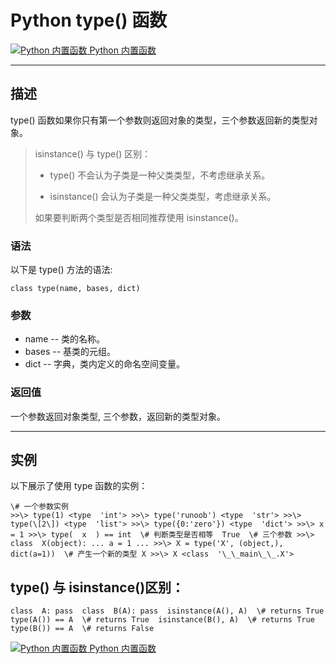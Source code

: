 Python type() 函数
================

 [![Python 内置函数](../images/up.gif) Python 内置函数](python-built-in-functions.html)

* * *

描述
--

type() 函数如果你只有第一个参数则返回对象的类型，三个参数返回新的类型对象。

> isinstance() 与 type() 区别：
> 
> *   type() 不会认为子类是一种父类类型，不考虑继承关系。
>     
> *   isinstance() 会认为子类是一种父类类型，考虑继承关系。
>     
> 
> 如果要判断两个类型是否相同推荐使用 isinstance()。

### 语法

以下是 type() 方法的语法:
```
class type(name, bases, dict)
```
### 参数

*   name -- 类的名称。
*   bases -- 基类的元组。
*   dict -- 字典，类内定义的命名空间变量。

### 返回值

一个参数返回对象类型, 三个参数，返回新的类型对象。

* * *

实例
--

以下展示了使用 type 函数的实例：
```
\# 一个参数实例 
>>\> type(1) <type  'int'> >>\> type('runoob') <type  'str'> >>\> type(\[2\]) <type  'list'> >>\> type({0:'zero'}) <type  'dict'> >>\> x = 1 >>\> type(  x  ) == int  \# 判断类型是否相等  True  \# 三个参数 >>\> class  X(object): ... a = 1 ... >>\> X = type('X', (object,), dict(a=1))  \# 产生一个新的类型 X >>\> X <class  '\_\_main\_\_.X'>
```
type() 与 isinstance()区别：
------------------------
```
class  A: pass  class  B(A): pass  isinstance(A(), A)  \# returns True  type(A()) == A  \# returns True  isinstance(B(), A)  \# returns True  type(B()) == A  \# returns False
```
 [![Python 内置函数](../images/up.gif) Python 内置函数](python-built-in-functions.html)
